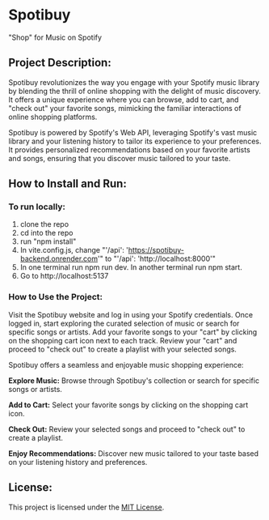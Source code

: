 # Spotibuy

"Shop" for Music on Spotify

## Project Description:

Spotibuy revolutionizes the way you engage with your Spotify music library by blending the thrill of online shopping with the delight of music discovery. It offers a unique experience where you can browse, add to cart, and "check out" your favorite songs, mimicking the familiar interactions of online shopping platforms.

Spotibuy is powered by Spotify's Web API, leveraging Spotify's vast music library and your listening history to tailor its experience to your preferences. It provides personalized recommendations based on your favorite artists and songs, ensuring that you discover music tailored to your taste.

## How to Install and Run:

### To run locally:

1. clone the repo
2. cd into the repo
3. run "npm install"
4. In vite.config.js, change "'/api': 'https://spotibuy-backend.onrender.com'" to "'/api': 'http://localhost:8000'"
5. In one terminal run npm run dev. In another terminal run npm start.
6. Go to http://localhost:5137

### How to Use the Project:

Visit the Spotibuy website and log in using your Spotify credentials.
Once logged in, start exploring the curated selection of music or search for specific songs or artists.
Add your favorite songs to your "cart" by clicking on the shopping cart icon next to each track.
Review your "cart" and proceed to "check out" to create a playlist with your selected songs.

Spotibuy offers a seamless and enjoyable music shopping experience:

**Explore Music:** Browse through Spotibuy's collection or search for specific songs or artists.

**Add to Cart:** Select your favorite songs by clicking on the shopping cart icon.

**Check Out:** Review your selected songs and proceed to "check out" to create a playlist.

**Enjoy Recommendations:** Discover new music tailored to your taste based on your listening history and preferences.

## License:
This project is licensed under the [MIT License](https://opensource.org/licenses/MIT).
